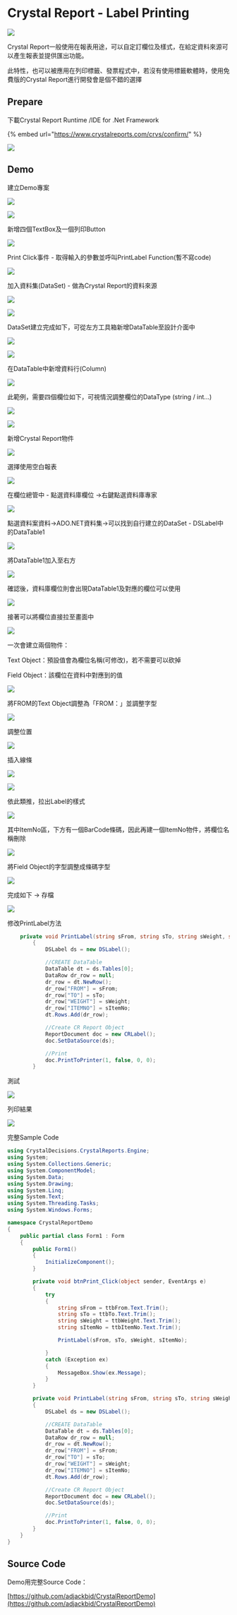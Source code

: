 # Crystal Report - Label Printing

![](../.gitbook/assets/image%20%28164%29.png)

Crystal Report一般使用在報表用途，可以自定訂欄位及樣式，在給定資料來源可以產生報表並提供匯出功能。

此特性，也可以被應用在列印標籤、發票程式中，若沒有使用標籤軟體時，使用免費版的Crystal Report進行開發會是個不錯的選擇

## Prepare

下載Crystal Report Runtime /IDE for .Net Framework

{% embed url="https://www.crystalreports.com/crvs/confirm/" %}

![](../.gitbook/assets/image%20%28322%29.png)

## Demo

建立Demo專案

![](../.gitbook/assets/image%20%28290%29.png)

![](../.gitbook/assets/image%20%2891%29.png)

新增四個TextBox及一個列印Button

![](../.gitbook/assets/image%20%28249%29.png)

Print Click事件 - 取得輸入的參數並呼叫PrintLabel Function\(暫不寫code\)

![](../.gitbook/assets/image%20%28350%29.png)

加入資料集\(DataSet\) - 做為Crystal Report的資料來源

![](../.gitbook/assets/image%20%28295%29.png)

![](../.gitbook/assets/image%20%2896%29.png)

DataSet建立完成如下，可從左方工具箱新增DataTable至設計介面中

![](../.gitbook/assets/image%20%2895%29.png)

![](../.gitbook/assets/image%20%28314%29.png)

在DataTable中新增資料行\(Column\)

![](../.gitbook/assets/image%20%28342%29.png)

此範例，需要四個欄位如下，可視情況調整欄位的DataType \(string / int...\)

![](../.gitbook/assets/image%20%28240%29.png)

![](../.gitbook/assets/image%20%28267%29.png)

新增Crystal Report物件

![](../.gitbook/assets/image%20%2812%29.png)

選擇使用空白報表

![](../.gitbook/assets/image%20%28280%29.png)

在欄位總管中 - 點選資料庫欄位 →右鍵點選資料庫專家

![](../.gitbook/assets/image%20%28239%29.png)

點選資料案資料→ADO.NET資料集→可以找到自行建立的DataSet - DSLabel中的DataTable1

![](../.gitbook/assets/image%20%28196%29.png)

將DataTable1加入至右方

![](../.gitbook/assets/image%20%28111%29.png)

確認後，資料庫欄位則會出現DataTable1及對應的欄位可以使用

![](../.gitbook/assets/image%20%28167%29.png)

接著可以將欄位直接拉至畫面中

![](../.gitbook/assets/image%20%28123%29.png)

一次會建立兩個物件：

Text Object：預設值會為欄位名稱\(可修改\)，若不需要可以砍掉

Field Object：該欄位在資料中對應到的值

![](../.gitbook/assets/image%20%28319%29.png)

將FROM的Text Object調整為「FROM：」並調整字型

![](../.gitbook/assets/image%20%28451%29.png)

調整位置

![](../.gitbook/assets/image%20%28425%29.png)

插入線條

![](../.gitbook/assets/image%20%2834%29.png)

![](../.gitbook/assets/image%20%28397%29.png)

依此類推，拉出Label的樣式

![](../.gitbook/assets/image%20%28378%29.png)

其中ItemNo區，下方有一個BarCode條碼，因此再建一個ItemNo物件，將欄位名稱刪除

![](../.gitbook/assets/image%20%28411%29.png)

將Field Object的字型調整成條碼字型

![](../.gitbook/assets/image%20%28197%29.png)

完成如下 → 存檔

![](../.gitbook/assets/image%20%2885%29.png)

修改PrintLabel方法

```csharp
    private void PrintLabel(string sFrom, string sTo, string sWeight, string sItemNo)
        {
            DSLabel ds = new DSLabel();

            //CREATE DataTable
            DataTable dt = ds.Tables[0];
            DataRow dr_row = null;
            dr_row = dt.NewRow();
            dr_row["FROM"] = sFrom;
            dr_row["TO"] = sTo;
            dr_row["WEIGHT"] = sWeight;
            dr_row["ITEMNO"] = sItemNo;
            dt.Rows.Add(dr_row);

            //Create CR Report Object
            ReportDocument doc = new CRLabel();
            doc.SetDataSource(ds);

            //Print
            doc.PrintToPrinter(1, false, 0, 0);
        }
```

測試

![](../.gitbook/assets/image%20%28176%29.png)

列印結果

![](../.gitbook/assets/image%20%28450%29.png)

完整Sample Code

```csharp
using CrystalDecisions.CrystalReports.Engine;
using System;
using System.Collections.Generic;
using System.ComponentModel;
using System.Data;
using System.Drawing;
using System.Linq;
using System.Text;
using System.Threading.Tasks;
using System.Windows.Forms;

namespace CrystalReportDemo
{
    public partial class Form1 : Form
    {
        public Form1()
        {
            InitializeComponent();
        }

        private void btnPrint_Click(object sender, EventArgs e)
        {
            try
            {
                string sFrom = ttbFrom.Text.Trim();
                string sTo = ttbTo.Text.Trim();
                string sWeight = ttbWeight.Text.Trim();
                string sItemNo = ttbItemNo.Text.Trim();

                PrintLabel(sFrom, sTo, sWeight, sItemNo);

            }
            catch (Exception ex)
            {
                MessageBox.Show(ex.Message);
            }
        }

        private void PrintLabel(string sFrom, string sTo, string sWeight, string sItemNo)
        {
            DSLabel ds = new DSLabel();

            //CREATE DataTable
            DataTable dt = ds.Tables[0];
            DataRow dr_row = null;
            dr_row = dt.NewRow();
            dr_row["FROM"] = sFrom;
            dr_row["TO"] = sTo;
            dr_row["WEIGHT"] = sWeight;
            dr_row["ITEMNO"] = sItemNo;
            dt.Rows.Add(dr_row);

            //Create CR Report Object
            ReportDocument doc = new CRLabel();
            doc.SetDataSource(ds);

            //Print
            doc.PrintToPrinter(1, false, 0, 0);
        }
    }
}

```

## Source Code

Demo用完整Source Code：

[https://github.com/adjackbid/CrystalReportDemo](https://github.com/adjackbid/CrystalReportDemo)

